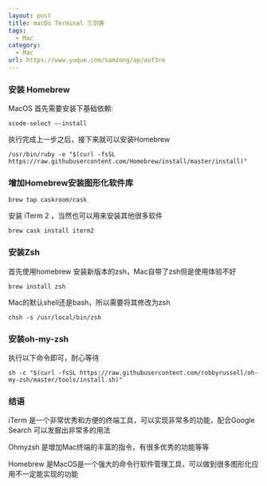 ```yaml
---
layout: post
title: macOs Terminal 三剑客
tags:
  - Mac
category:
  - Mac
url: https://www.yuque.com/samzong/ap/aof3re
---
```




### 安装 Homebrew

MacOS 首先需要安装下基础依赖:

    xcode-select —-install

执行完成上一步之后，接下来就可以安装Homebrew

    /usr/bin/ruby -e "$(curl -fsSL https://raw.githubusercontent.com/Homebrew/install/master/install)"



### 增加Homebrew安装图形化软件库

    brew tap caskroom/cask

安装 iTerm 2 ，当然也可以用来安装其他很多软件

    brew cask install iterm2



### 安装Zsh

首先使用homebrew 安装新版本的zsh，Mac自带了zsh但是使用体验不好

    brew install zsh

Mac的默认shell还是bash，所以需要将其修改为zsh

    chsh -s /usr/local/bin/zsh



### 安装oh-my-zsh

执行以下命令即可，耐心等待

    sh -c "$(curl -fsSL https://raw.githubusercontent.com/robbyrussell/oh-my-zsh/master/tools/install.sh)"



### 结语

iTerm 是一个非常优秀和方便的终端工具，可以实现非常多的功能，配合Google Search 可以发掘出非常多的用法

Ohmyzsh 是增加Mac终端的丰富的指令，有很多优秀的功能等等

Homebrew 是MacOS是一个强大的命令行软件管理工具，可以做到很多图形化应用不一定能实现的功能
